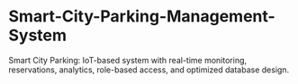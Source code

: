 # Smart-City-Parking-Management-System
Smart City Parking: IoT-based system with real-time monitoring, reservations, analytics, role-based access, and optimized database design.

